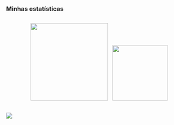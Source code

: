 ### Minhas estatísticas
##
<p align="center">
  <img height="210px" 
    src="https://github-readme-stats.vercel.app/api/top-langs/?username=J-AugustoManzano&layout=compact&langs_count=40&hide=Rich Text Format,HTML,CSS,MATLAB&theme=merko"
  />
  &nbsp;
  <img height="150px" 
    src="https://github-readme-stats.vercel.app/api?username=J-AugustoManzano&count_private=true&show_icons=true&hide=contribs,prs,issues&theme=merko"
  />
</p>

##
<div>
  <a href="https://www.youtube.com/c/JoseAugustoNavarroGarciaManzano" 
     target="_blank"><img src="https://img.shields.io/badge/-Youtube-%23333?style=for-the-badge&logo=youtube&logoColor=red" 
     target="_blank">
  </a>
</div>

